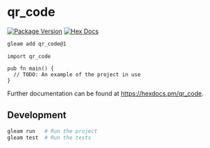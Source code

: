 # qr_code

[![Package Version](https://img.shields.io/hexpm/v/qr_code)](https://hex.pm/packages/qr_code)
[![Hex Docs](https://img.shields.io/badge/hex-docs-ffaff3)](https://hexdocs.pm/qr_code/)

```sh
gleam add qr_code@1
```
```gleam
import qr_code

pub fn main() {
  // TODO: An example of the project in use
}
```

Further documentation can be found at <https://hexdocs.pm/qr_code>.

## Development

```sh
gleam run   # Run the project
gleam test  # Run the tests
```

